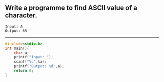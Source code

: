 ## Write a programme to find ASCII value of a character.

```
Input: A
Output: 65
```

---

```C
#include<stdio.h>
int main(){
    char a;
    printf("Input: ");
    scanf("%c",&a);
    printf("Output: %d",a);
    return 0;
}
```
